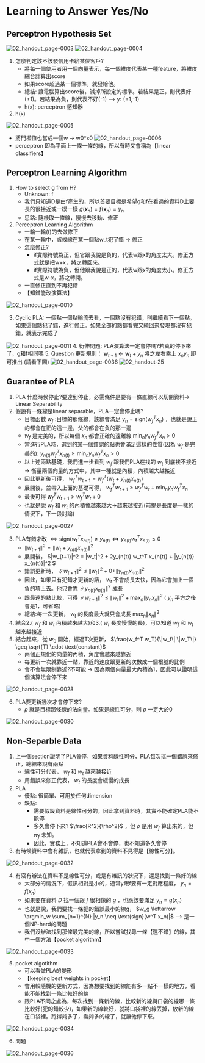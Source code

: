 # Learning to Answer Yes/No
## Perceptron Hypothesis Set
![02_handout_page-0003](https://github.com/FionaYuY/Machine-Learning-Foundations-I/assets/151610467/f24c1273-9b01-401a-8663-5907b5c1a563)
![02_handout_page-0004](https://github.com/FionaYuY/Machine-Learning-Foundations-I/assets/151610467/046d9960-d832-411b-a536-7aa4acb7aae0)
1. 怎麼判定該不該發信用卡給某位客戶?
   - 將每一個使用者用一個向量表示，每一個維度代表某一種feature，將維度綜合計算出score
   - 如果score超過某一個標準，就發給他。
   - 總結: 讓電腦算出score後，減掉所設定的標準。若結果是正，則代表好(+1)。若結果為負，則代表不好(-1) --> y: {+1,-1}
   - h(x): perceptron 感知器
2. h(x)

![02_handout_page-0005](https://github.com/FionaYuY/Machine-Learning-Foundations-I/assets/151610467/f8983013-8f80-4831-9d35-a588cb670ee9)
  - 將門檻值也當成一個w -> w0*x0
![02_handout_page-0006](https://github.com/FionaYuY/Machine-Learning-Foundations-I/assets/151610467/2110ff33-4e25-4866-8a87-46fc3fb208ff)
  - perceptron 即為平面上一條一條的線，所以有時又會稱為【linear classifiers】
## Perceptron Learning Algorithm
1. How to select g from H?
   - Unknown: f
   - 我們只知道D是由f產生的，所以首要目標是希望g和f在看過的資料D上要長的很接近或一模一樣 $g(\mathbf{x}_n) = f(\mathbf{x}_n) = y_n$
   - 思路: 隨機取一條線，慢慢去移動、修正
2. Perceptron Learning Algorithm
   - 一輪一輪(t)的去做修正
   - 在某一輪中，該條線在某一個點w_t犯了錯 -> 修正
   - 怎麼修正?
     + if實際符號為正，但它跟我說是負的，代表w跟x的角度太大。修正方式就是把w+x，將之轉回來。
     + if實際符號為負，但他跟我說是正的，代表w跟x的角度太小。修正方式是w-x，將之轉開。
   - 一直修正直到不再犯錯
   - 【知錯能改演算法】

![02_handout_page-0010](https://github.com/FionaYuY/Machine-Learning-Foundations-I/assets/151610467/c2628a7e-b0fd-46d2-90d8-6276dc3aed5f)

3. Cyclic PLA: 一個點一個點輪流去看，一個點沒有犯錯，則繼續看下一個點。如果這個點犯了錯，進行修正。如果全部的點都看完又繞回來發現都沒有犯錯，就表示完成了

![02_handout_page-0011](https://github.com/FionaYuY/Machine-Learning-Foundations-I/assets/151610467/22c58596-8aaf-4fec-99c1-f91ae6546719)
4. 衍伸問題: PLA演算法一定會停嗎?若真的停下來了，g和f相同嗎
5. Question
更新規則： $\mathbf{w}_{t+1} \leftarrow \mathbf{w}_t + y_n$
將之左右乘上 $x_n y_n$ 即可推出 (請看下圖)
![02_handout_page-0036](https://github.com/FionaYuY/Machine-Learning-Foundations-I/assets/151610467/97d125a4-5da3-473a-b141-12ac53d62bd3)
![02_handout-25](https://github.com/FionaYuY/Machine-Learning-Foundations-I/assets/151610467/f9b73fe9-8a6a-4174-916f-6ae9306b9fab)

## Guarantee of PLA
1. PLA 什麼時候停止?要達到停止，必需條件是要有一條直線可以切開資料-> Linear Separability
2. 假設有一條線是linear separable，PLA一定會停止嗎?
   - 目標函數 $w_f$ :目標的那條線，該線會滿足 $y_n = \text{sign}(w_f^T x_n)$ ，也就是說正的都會在正的這一邊，父的都會在負的那一邊
   - $w_f$ 是完美的，所以每個 $x_n$ 都會正確的遠離線 $\min_{n} y_n w_f^T x_n > 0$
   - 當進行PLA時，選到的某一個錯誤的點也會滿足這樣的性質(因為 $w_f$ 是完美的): $y_{n(t)} w_f^T x_{n(t)} \geq \min_{n} y_n w_f^T x_n > 0$
   - 以上述兩點基礎，我們進一步看到 $w_f$ 跟我們PLA在找的 $w_t$ 到底接不接近 -> 衡量兩個向量的方式中，其中一種就是內積，內積越大越接近
   - 因此更新後可得， $w_f^T w_{t+1} = w_f^T ( w_t + y_{n(t)} x_{n(t)} )$
   - 展開後，並帶入上面的基礎可得， $w_f^T w_{t+1} \geq w_f^T w_t + \min_{n} y_n w_f^T x_n$
   - 最後可得 $w_f^T w_{t+1} > w_f^T w_t + 0$
   - 也就是說 $w_f$ 和 $w_t$ 的內積會越來越大->越來越接近(前提是長度是一樣的情況下，下一段討論)

![02_handout_page-0027](https://github.com/FionaYuY/Machine-Learning-Foundations-I/assets/151610467/64bdcd89-147d-40cc-a47b-c29315b806ca)

3. PLA有錯才改 $\Leftrightarrow \text{sign}(w_t^T x_{n(t)}) \neq y_{n(t)} \Leftrightarrow y_{n(t)} w_t^T x_{n(t)} \leq 0$
   - $\|w_{t+1}\|^2 = \|w_t + y_{n(t)} x_{n(t)}\|^2$
   - 展開後， $\|w_{t+1}\|^2 = \|w_t\|^2 + 2y_{n(t)} w_t^T x_{n(t)} + \|y_{n(t)} x_{n(t)}\|^2 $
   - 錯誤更新時， $\|w_{t+1}\|^2 \leq \|w_t\|^2 + 0 + \|y_{n(t)} x_{n(t)}\|^2$
   - 因此，如果只有犯錯才更新的話， $w_t$ 不會成長太快，因為它會加上一個負的項上去。他只會靠 $\|y_{n(t)} x_{n(t)}\|^2$ 成長
   - 跟最遠的點比較，可得 $\|w_{t+1}\|^2 \leq \|w_t\|^2 + \max_{n} \|y_n x_n\|^2$ ( $y_n$ 平方之後會是1，可省略)
   - 總結:每一次更新， $w_t$ 的長度最大就只會成長 $\max_{n} \|x_n\|^2$
4. 結合2.( $w_f$ 和 $w_t$ 內積越來越大)和3.( $w_t$ 長度慢慢的長)，可以知道 $w_f$ 和 $w_t$ 越來越接近
5. 結合起來，從 $w_0$ 開始，經過T次更新， $\frac{w_f^T w_T}{\|w_f\| \|w_T\|} \geq \sqrt{T} \cdot \text{constant}$
   - 兩個正規化的向量的內積，角度會越來越靠近
   - 每更新一次就靠近一點，靠近的速度跟更新的次數成一個根號的比例
   - 會不會無限制靠近?不可能 -> 因為兩個向量最大內積為1，因此可以證明這個演算法會停下來

![02_handout_page-0028](https://github.com/FionaYuY/Machine-Learning-Foundations-I/assets/151610467/4b8b722e-a418-4905-b585-32c6bb9bd836)

6. PLA要更新幾次才會停下來?
   - $\rho$ 就是目標那條線的法向量。如果是線性可分，則 $\rho$ 一定大於0 

![02_handout_page-0030](https://github.com/FionaYuY/Machine-Learning-Foundations-I/assets/151610467/dee3b24c-7f86-4613-90e3-8e25810a9635)

## Non-Separble Data
1. 上一個section證明了PLA會停，如果資料線性可分，PLA每次挑一個錯誤來修正，總結來說有兩點
   - 線性可分代表， $w_f$ 和 $w_t$ 越來越接近
   - 用錯誤來修正代表， $w_t$ 的長度會緩慢的成長
2. PLA
   - 優點: 很簡單、可用於任何dimension
   - 缺點:
     + 需要假設資料是線性可分的，因此拿到資料時，其實不能確定PLA能不能停
     + 多久會停下來? $\frac{R^2}{\rho^2}$ ，但 $\rho$ 是用 $w_f$ 算出來的，但 $w_f$ 未知。
     + 因此，實務上，不知道PLA會不會停，也不知道多久會停
3. 有時候資料中會有雜訊，也就代表拿到的資料不見得是【線性可分】。
   
![02_handout_page-0032](https://github.com/FionaYuY/Machine-Learning-Foundations-I/assets/151610467/2d593d42-fd31-49ec-a355-ab33c4209d1e)

4. 有沒有辦法在資料不是線性可分，或是有雜訊的狀況下，還是找到一條好的線
   - 大部分的情況下，假訊相對是小的，通常y跟f要有一定對應程度， $y_n = f(x_n)$
   - 如果要在資料 $D$ 找一個跟 $f$ 很相像的 $g$ ，也應該要滿足 $y_n = g(x_n)$
   - 也就是說，我們要找一條犯的錯誤最小的線g， $w_g \leftarrow \argmin_w \sum_{n=1}^{N} |y_n \neq \text{sign}(w^T x_n)|$  --> 是一個NP-hard的問題
   - 我們沒辦法找到那條最完美的線，所以嘗試找尋一條【還不錯】的線，其中一個方法【pocket algorithm】

![02_handout_page-0033](https://github.com/FionaYuY/Machine-Learning-Foundations-I/assets/151610467/950511ca-e76f-4288-be6d-b3ca81f847bd)

5. pocket algotithm
   - 可以看做PLA的變形
   - 【keeping best weights in pocket】
   - 會用較隨機的更新方式，因為想要找到的線能有多一點不一樣的地方，看能不能找到一條比較好的線
   - 跟PLA不同之處為，每次找到一條新的線，比較新的線與口袋的線哪一條比較好(犯的錯較少)，如果新的線較好，就將口袋裡的線丟掉，放新的線在口袋裡。跑得夠多了，看夠多的線了，就讓他停下來。

![02_handout_page-0034](https://github.com/FionaYuY/Machine-Learning-Foundations-I/assets/151610467/a7c7d452-ad5b-43dd-a940-6a1669beff7f)

6. 問題

![02_handout_page-0036](https://github.com/FionaYuY/Machine-Learning-Foundations-I/assets/151610467/0dfa423e-bd4d-4fdf-9a2c-00221493e468)

















